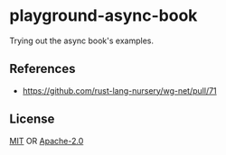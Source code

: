# playground-async-book

Trying out the async book's examples.

## References
- https://github.com/rust-lang-nursery/wg-net/pull/71

## License
[MIT](./LICENSE-MIT) OR [Apache-2.0](./LICENSE-APACHE)

